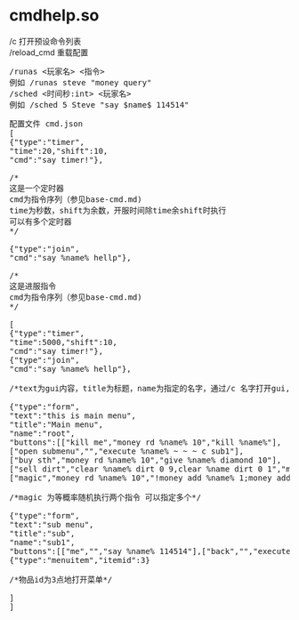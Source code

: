 # cmdhelp.so
/c 打开预设命令列表  
/reload_cmd 重载配置  
<pre>
/runas <玩家名> <指令>  
例如 /runas steve "money query"  
/sched <时间秒:int> <玩家名> <cmdchain>
例如 /sched 5 Steve "say $name$ 114514"
</pre>
<pre>
配置文件 cmd.json  
[  
{"type":"timer",  
"time":20,"shift":10,  
"cmd":"say timer!"},  

/*  
这是一个定时器  
cmd为指令序列（参见base-cmd.md)  
time为秒数，shift为余数，开服时间除time余shift时执行  
可以有多个定时器  
*/  

{"type":"join",  
"cmd":"say %name% hellp"}, 

/*  
这是进服指令  
cmd为指令序列（参见base-cmd.md)  
*/

[
{"type":"timer",
"time":5000,"shift":10,
"cmd":"say timer!"},
{"type":"join",
"cmd":"say %name% hellp"},

/*text为gui内容，title为标题，name为指定的名字，通过/c 名字打开gui,默认主菜单名字root*/

{"type":"form",
"text":"this is main menu",
"title":"Main menu",
"name":"root",
"buttons":[["kill me","money rd %name% 10","kill %name%"],
["open submenu","","execute %name% ~ ~ ~ c sub1"],
["buy sth","money rd %name% 10","give %name% diamond 10"],
["sell dirt","clear %name% dirt 0 9,clear %name dirt 0 1","money add %name% 1,tell %name% dirt is cheapppp"],
["magic","money rd %name% 10","!money add %name% 1;money add %name% 20"]]},

/*magic 为等概率随机执行两个指令 可以指定多个*/

{"type":"form",
"text":"sub menu",
"title":"sub",
"name":"sub1",
"buttons":[["me","","say %name% 114514"],["back","","execute %name% ~ ~ ~ c root"]]},
{"type":"menuitem","itemid":3}

/*物品id为3点地打开菜单*/

]
]
</pre>

